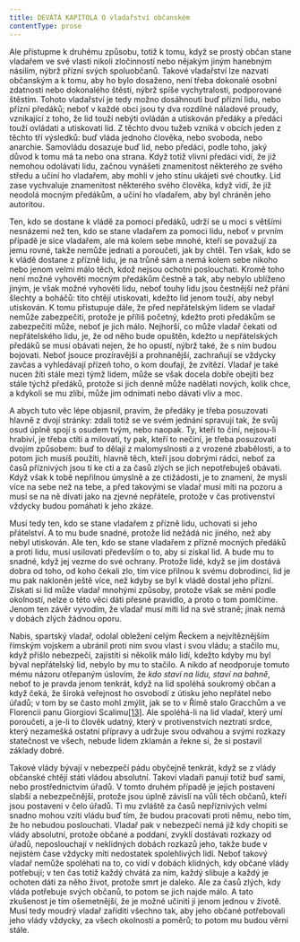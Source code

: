 ```yaml
---
title: DEVÁTÁ KAPITOLA O vladařství občanském
contentType: prose
---
```


<section>

Ale přistupme k druhému způsobu, totiž k tomu, když se prostý občan stane vladařem ve své vlasti nikoli zločinností nebo nějakým jiným hanebným násilím, nýbrž přízní svých spoluobčanů. Takové vladařství lze nazvati občanským a k tomu, aby ho bylo dosaženo, není třeba dokonalé osobní zdatnosti nebo dokonalého štěstí, nýbrž spíše vychytralosti, podporované štěstím. Tohoto vladařství je tedy možno dosáhnouti buď přízní lidu, nebo přízní předáků; neboť v každé obci jsou ty dva rozdílné náladové proudy, vznikající z toho, že lid touží nebýti ovládán a utiskován předáky a předáci touží ovládati a utiskovati lid. Z těchto dvou tužeb vzniká v obcích jeden z těchto tří výsledků: buď vláda jednoho člověka, nebo svoboda, nebo anarchie. Samovládu dosazuje buď lid, nebo předáci, podle toho, jaký důvod k tomu má ta nebo ona strana. Když totiž vlivní předáci vidí, že již nemohou odolávati lidu, začnou vynášeti znamenitost některého ze svého středu a učiní ho vladařem, aby mohli v jeho stínu ukájeti své choutky. Lid zase vychvaluje znamenitost některého svého člověka, když vidí, že již neodolá mocným předákům, a učiní ho vladařem, aby byl chráněn jeho autoritou.

Ten, kdo se dostane k vládě za pomoci předáků, udrží se u moci s většími nesnázemi než ten, kdo se stane vladařem za pomoci lidu, neboť v prvním případě je sice vladařem, ale má kolem sebe mnohé, kteří se považují za jemu rovné, takže nemůže jednati a poroučeti, jak by chtěl. Ten však, kdo se k vládě dostane z přízně lidu, je na trůně sám a nemá kolem sebe nikoho nebo jenom velmi málo těch, kdož nejsou ochotni poslouchati. Kromě toho není možné vyhověti mocným předákům čestně a tak, aby nebylo ublíženo jiným, je však možné vyhověti lidu, neboť touhy lidu jsou čestnější než přání šlechty a boháčů: tito chtějí utiskovati, kdežto lid jenom touží, aby nebyl utiskován. K tomu přistupuje dále, že před nepřátelským lidem se vladař nemůže zabezpečiti, protože je příliš početný, kdežto proti předákům se zabezpečiti může, neboť je jich málo. Nejhorší, co může vladař čekati od nepřátelského lidu, je, že od něho bude opuštěn, kdežto u nepřátelských předáků se musí obávati nejen, že ho opustí, nýbrž také, že s ním budou bojovati. Neboť jsouce prozíravější a prohnanější, zachraňují se vždycky zavčas a vyhledávají přízeň toho, o kom doufají, že zvítězí. Vladař je také nucen žíti stále mezi týmž lidem, může se však docela dobře obejíti bez stále týchž předáků, protože si jich denně může nadělati nových, kolik chce, a kdykoli se mu zlíbí, může jim odnímati nebo dávati vliv a moc.

A abych tuto věc lépe objasnil, pravím, že předáky je třeba posuzovati hlavně z dvojí stránky: zdali totiž se ve svém jednání spravují tak, že svůj osud úplně spojí s osudem tvým, nebo naopak. Ty, kteří to činí, nejsou-li hrabiví, je třeba ctíti a milovati, ty pak, kteří to nečiní, je třeba posuzovati dvojím způsobem: buď to dělají z malomyslnosti a z vrozené zbabělosti, a to potom jich musíš použíti, hlavně těch, kteří jsou dobrými rádci, neboť za časů příznivých jsou ti ke cti a za časů zlých se jich nepotřebuješ obávati. Když však k tobě nepřilnou úmyslně a ze ctižádosti, je to znamení, že myslí více na sebe než na tebe, a před takovými se vladař musí míti na pozoru a musí se na ně dívati jako na zjevné nepřátele, protože v čas protivenství vždycky budou pomáhati k jeho zkáze.

Musí tedy ten, kdo se stane vladařem z přízně lidu, uchovati si jeho přátelství. A to mu bude snadné, protože lid nežádá nic jiného, než aby nebyl utiskován. Ale ten, kdo se stane vladařem z přízně mocných předáků a proti lidu, musí usilovati především o to, aby si získal lid. A bude mu to snadné, když jej vezme do své ochrany. Protože lidé, když se jim dostává dobra od toho, od koho čekali zlo, tím více přilnou k svému dobrodinci, lid je mu pak nakloněn ještě více, než kdyby se byl k vládě dostal jeho přízní. Získati si lid může vladař mnohými způsoby, protože však se mění podle okolností, nelze o této věci dáti přesné pravidlo, a proto o tom pomlčíme. Jenom ten závěr vyvodím, že vladař musí míti lid na své straně; jinak nemá v dobách zlých žádnou oporu.

Nabis, spartský vladař, odolal obležení celým Řeckem a nejvítěznějším římským vojskem a ubránil proti nim svou vlast i svou vládu; a stačilo mu, když přišlo nebezpečí, zajistiti si několik málo lidí, kdežto kdyby mu byl býval nepřátelský lid, nebylo by mu to stačilo. A nikdo ať neodporuje tomuto mému názoru otřepaným úslovím, že _kdo staví na lidu, staví na bahně_, neboť to je pravda jenom tenkrát, když na lid spoléhá soukromý občan a když čeká, že široká veřejnost ho osvobodí z útisku jeho nepřátel nebo úřadů; v tom by se často mohl zmýlit, jak se to v Římě stalo Gracchům a ve Florencii panu Giorgiovi Scalimu[\[13\]](./resources/undefined). Ale spoléhá-li na lid vladař, který umí poroučeti, a je-li to člověk udatný, který v protivenstvích neztratí srdce, který nezamešká ostatní přípravy a udržuje svou odvahou a svými rozkazy statečnost ve všech, nebude lidem zklamán a řekne si, že si postavil základy dobré.

Takové vlády bývají v nebezpečí pádu obyčejně tenkrát, když se z vlády občanské chtějí státi vládou absolutní. Takoví vladaři panují totiž buď sami, nebo prostřednictvím úřadů. V tomto druhém případě je jejich postavení slabší a nebezpečnější, protože jsou úplně závislí na vůli těch občanů, kteří jsou postaveni v čelo úřadů. Ti mu zvláště za časů nepříznivých velmi snadno mohou vzíti vládu buď tím, že budou pracovati proti němu, nebo tím, že ho nebudou poslouchati. Vladař pak v nebezpečí nemá již kdy chopiti se vlády absolutní, protože občané a poddaní, zvyklí dostávati rozkazy od úřadů, neposlouchají v neklidných dobách rozkazů jeho, takže bude v nejistém čase vždycky míti nedostatek spolehlivých lidí. Neboť takový vladař nemůže spoléhati na to, co vidí v dobách klidných, kdy občané vlády potřebují; v ten čas totiž každý chvátá za ním, každý slibuje a každý je ochoten dáti za něho život, protože smrt je daleko. Ale za časů zlých, kdy vláda potřebuje svých občanů, to potom se jich najde málo. A tato zkušenost je tím ošemetnější, že je možné učiniti ji jenom jednou v životě. Musí tedy moudrý vladař zaříditi všechno tak, aby jeho občané potřebovali jeho vlády vždycky, za všech okolností a poměrů; to potom mu budou věrni stále.

</section>
